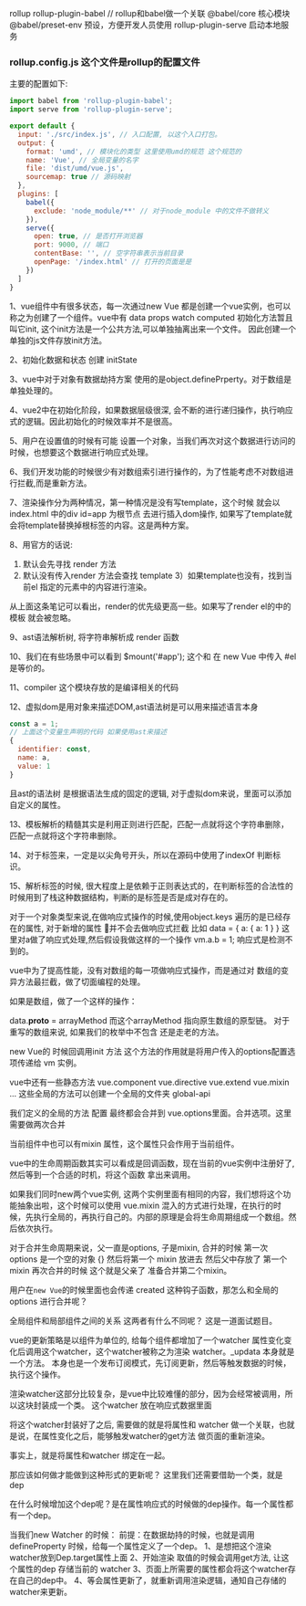 rollup 
rollup-plugin-babel // rollup和babel做一个关联
@babel/core 核心模块
@babel/preset-env  预设，方便开发人员使用
rollup-plugin-serve 启动本地服务


### rollup.config.js 这个文件是rollup的配置文件

主要的配置如下:

```js
import babel from 'rollup-plugin-babel';
import serve from 'rollup-plugin-serve';

export default {
  input: './src/index.js', // 入口配置, 以这个入口打包。
  output: {
    format: 'umd', // 模块化的类型 这里使用umd的规范 这个规范的
    name: 'Vue', // 全局变量的名字
    file: 'dist/umd/vue.js',
    sourcemap: true // 源码映射
  },
  plugins: [
    babel({
      exclude: 'node_module/**' // 对于node_module 中的文件不做转义
    }),
    serve({
      open: true, // 是否打开浏览器
      port: 9000, // 端口
      contentBase: '', // 空字符串表示当前目录
      openPage: '/index.html' // 打开的页面是是
    })
  ]
}
```

1、vue组件中有很多状态，每一次通过new Vue 都是创建一个vue实例，也可以称之为创建了一个组件。vue中有 data props watch computed 初始化方法暂且叫它init, 这个init方法是一个公共方法,可以单独抽离出来一个文件。
因此创建一个单独的js文件存放init方法。

2、初始化数据和状态 创建 initState

3、vue中对于对象有数据劫持方案 使用的是object.definePrperty。对于数组是单独处理的。

4、vue2中在初始化阶段，如果数据层级很深, 会不断的进行递归操作，执行响应式的逻辑。因此初始化的时候效率并不是很高。

5、用户在设置值的时候有可能 设置一个对象，当我们再次对这个数据进行访问的时候，也想要这个数据进行响应式处理。

6、我们开发功能的时候很少有对数组索引进行操作的，为了性能考虑不对数组进行拦截,而是重新方法。

7、渲染操作分为两种情况，第一种情况是没有写template，这个时候 就会以 index.html 中的div id=app 为根节点
  去进行插入dom操作, 如果写了template就会将template替换掉根标签的内容。这是两种方案。

8、用官方的话说: 
  1) 默认会先寻找 render 方法 
  2) 默认没有传入render 方法会查找 template 
  3）如果template也没有，找到当前el 指定的元素中的内容进行渲染。

  从上面这条笔记可以看出，render的优先级更高一些。如果写了render el的中的模板
  就会被忽略。

9、ast语法解析树, 将字符串解析成 render 函数 

10、我们在有些场景中可以看到 $mount('#app'); 这个和 在 new Vue 中传入 #el 是等价的。

11、compiler 这个模块存放的是编译相关的代码

12、虚拟dom是用对象来描述DOM,ast语法树是可以用来描述语言本身
```js
const a = 1;
// 上面这个变量生声明的代码 如果使用ast来描述
{
  identifier: const,
  name: a,
  value: 1
}
```
且ast的语法树 是根据语法生成的固定的逻辑, 对于虚拟dom来说，里面可以添加自定义的属性。


13、模板解析的精髓其实是利用正则进行匹配，匹配一点就将这个字符串删除，匹配一点就将这个字符串删除。

14、对于标签来，一定是以尖角号开头，所以在源码中使用了indexOf 判断标识。

15、解析标签的时候, 很大程度上是依赖于正则表达式的，在判断标签的合法性的时候用到了栈这种数据结构，判断的是标签是否是成对存在的。

对于一个对象类型来说,在做响应式操作的时候,使用object.keys 遍历的是已经存在的属性, 对于新增的属性 并不会去做响应式拦截
比如 
data = {
  a: {
    a: 1
  }
}
这里对a做了响应式处理,然后假设我做这样的一个操作
vm.a.b = 1; 响应式是检测不到的。

vue中为了提高性能，没有对数组的每一项做响应式操作，而是通过对 数组的变异方法最拦截，做了切面编程的处理。

如果是数组，做了一个这样的操作：

data.__proto__ = arrayMethod 而这个arrayMethod 指向原生数组的原型链。
对于重写的数组来说, 如果我们的枚举中不包含 还是走老的方法。


new Vue的 时候回调用init 方法 这个方法的作用就是将用户传入的options配置选项传递给 vm 实例。

vue中还有一些静态方法 vue.component vue.directive  vue.extend vue.mixin ... 这些全局的方法可以创建一个全局的文件夹
global-api


我们定义的全局的方法 配置 最终都会合并到 vue.options里面。合并选项。这里需要做两次合并

当前组件中也可以有mixin 属性，这个属性只会作用于当前组件。

vue中的生命周期函数其实可以看成是回调函数，现在当前的vue实例中注册好了, 然后等到一个合适的时机，将这个函数
拿出来调用。

如果我们同时new两个vue实例, 这两个实例里面有相同的内容，我们想将这个功能抽象出啦，这个时候可以使用 vue.mixin
混入的方式进行处理，在执行的时候，先执行全局的，再执行自己的。内部的原理是会将生命周期组成一个数组。然后依次执行。

对于合并生命周期来说，父一直是options, 子是mixin, 合并的时候 第一次  options 是一个空的对象 {} 然后将第一个 mixin
放进去 然后父中存放了 第一个mixin 再次合并的时候 这个就是父亲了 准备合并第二个mixin。

用户在`new Vue`的时候里面也会传递 created 这种钩子函数，那怎么和全局的options 进行合并呢？

全局组件和局部组件之间的关系 这两者有什么不同呢？ 这是一道面试题目。


vue的更新策略是以组件为单位的, 给每个组件都增加了一个watcher 属性变化变化后调用这个watcher，这个watcher被称之为渲染
watcher。_updata 本身就是一个方法。 本身也是一个发布订阅模式，先订阅更新，然后等触发数据的时候，执行这个操作。

渲染watcher这部分比较复杂，是vue中比较难懂的部分，因为会经常被调用，所以这块封装成一个类。 这个watcher 放在响应式数据里面

将这个watcher封装好了之后, 需要做的就是将属性和 watcher 做一个关联，也就是说，在属性变化之后，能够触发watcher的get方法 
做页面的重新渲染。

事实上，就是将属性和watcher 绑定在一起。

那应该如何做才能做到这种形式的更新呢？ 这里我们还需要借助一个类，就是 dep 

在什么时候增加这个dep呢？是在属性响应式的时候做的dep操作。每一个属性都有一个dep。

当我们new Watcher 的时候：
前提：在数据劫持的时候，也就是调用defineProperty 时候，给每一个属性定义了一个dep。
1、是想把这个渲染watcher放到Dep.target属性上面
2、开始渲染 取值的时候会调用get方法, 让这个属性的dep 存储当前的 watcher 
3、页面上所需要的属性都会将这个watcher存在自己的dep中。
4、等会属性更新了，就重新调用渲染逻辑，通知自己存储的watcher来更新。
































